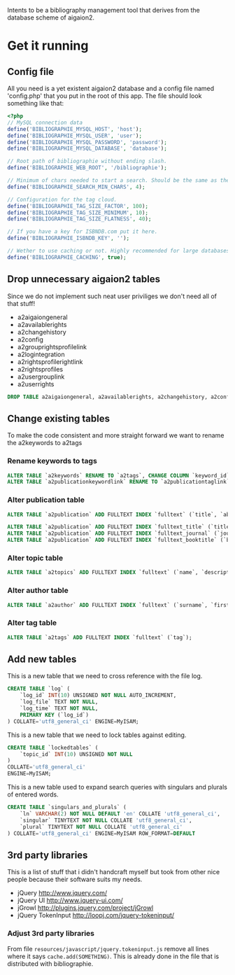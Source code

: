 Intents to be a bibliography management tool that derives from the database scheme of aigaion2.

# Get it running #
## Config file ##

All you need is a yet existent aigaion2 database and a config file named 'config.php' that you put in the root of this app.
The file should look something like that:

```php
<?php
// MySQL connection data
define('BIBLIOGRAPHIE_MYSQL_HOST', 'host');
define('BIBLIOGRAPHIE_MYSQL_USER', 'user');
define('BIBLIOGRAPHIE_MYSQL_PASSWORD', 'password');
define('BIBLIOGRAPHIE_MYSQL_DATABASE', 'database');

// Root path of bibliographie without ending slash.
define('BIBLIOGRAPHIE_WEB_ROOT', '/bibliographie');

// Minimum of chars needed to start a search. Should be the same as the minimum length of MySQL fulltext index length.
define('BIBLIOGRAPHIE_SEARCH_MIN_CHARS', 4);

// Configuration for the tag cloud.
define('BIBLIOGRAPHIE_TAG_SIZE_FACTOR', 100);
define('BIBLIOGRAPHIE_TAG_SIZE_MINIMUM', 10);
define('BIBLIOGRAPHIE_TAG_SIZE_FLATNESS', 40);

// If you have a key for ISBNDB.com put it here.
define('BIBLIOGRAPHIE_ISBNDB_KEY', '');

// Wether to use caching or not. Highly recommended for large databases.
define('BIBLIOGRAPHIE_CACHING', true);
```

## Drop unnecessary aigaion2 tables ##
Since we do not implement such neat user priviliges we don't need all of that stuff!

* a2aigaiongeneral
* a2availablerights
* a2changehistory
* a2config
* a2grouprightsprofilelink
* a2logintegration
* a2rightsprofilerightlink
* a2rightsprofiles
* a2usergrouplink
* a2userrights

```sql
DROP TABLE a2aigaiongeneral, a2availablerights, a2changehistory, a2config, a2grouprightsprofilelink, a2logintegration, a2rightsprofilerightlink, a2rightsprofiles, a2usergrouplink, a2userrights
```

## Change existing tables ##
To make the code consistent and more straight forward we want to rename the a2keywords to a2tags

### Rename keywords to tags ##

```sql
ALTER TABLE `a2keywords` RENAME TO `a2tags`, CHANGE COLUMN `keyword_id` `tag_id` INT(10) NOT NULL AUTO_INCREMENT FIRST, CHANGE COLUMN `keyword` `tag` MEDIUMTEXT NOT NULL AFTER `tag_id`;
ALTER TABLE `a2publicationkeywordlink` RENAME TO `a2publicationtaglink`, CHANGE COLUMN `keyword_id` `tag_id` INT(10) NOT NULL AFTER `pub_id`;
```

### Alter publication table ###

```sql
ALTER TABLE `a2publication` ADD FULLTEXT INDEX `fulltext` (`title`, `abstract`, `note`);

ALTER TABLE `a2publication` ADD FULLTEXT INDEX `fulltext_title` (`title`);
ALTER TABLE `a2publication` ADD FULLTEXT INDEX `fulltext_journal` (`journal`);
ALTER TABLE `a2publication` ADD FULLTEXT INDEX `fulltext_booktitle` (`booktitle`);
```

### Alter topic table ###

```sql
ALTER TABLE `a2topics` ADD FULLTEXT INDEX `fulltext` (`name`, `description`);
```

### Alter author table ###

```sql
ALTER TABLE `a2author` ADD FULLTEXT INDEX `fulltext` (`surname`, `firstname`);
```

### Alter tag table ###
```sql
ALTER TABLE `a2tags` ADD FULLTEXT INDEX `fulltext` (`tag`);
```

## Add new tables ##
This is a new table that we need to cross reference with the file log.

```sql
CREATE TABLE `log` (
	`log_id` INT(10) UNSIGNED NOT NULL AUTO_INCREMENT,
	`log_file` TEXT NOT NULL,
	`log_time` TEXT NOT NULL,
	PRIMARY KEY (`log_id`)
) COLLATE='utf8_general_ci' ENGINE=MyISAM;
```

This is a new table that we need to lock tables against editing.

```sql
CREATE TABLE `lockedtables` (
	`topic_id` INT(10) UNSIGNED NOT NULL
)
COLLATE='utf8_general_ci'
ENGINE=MyISAM;
```

This is a new table used to expand search queries with singulars and plurals of entered words.
```sql
CREATE TABLE `singulars_and_plurals` (
	`ln` VARCHAR(2) NOT NULL DEFAULT 'en' COLLATE 'utf8_general_ci',
	`singular` TINYTEXT NOT NULL COLLATE 'utf8_general_ci',
	`plural` TINYTEXT NOT NULL COLLATE 'utf8_general_ci'
) COLLATE='utf8_general_ci' ENGINE=MyISAM ROW_FORMAT=DEFAULT
```

## 3rd party libraries ##
This is a list of stuff that i didn't handcraft myself but took from other nice people because their software suits my needs.

* jQuery http://www.jquery.com/
* jQuery UI http://www.jquery-ui.com/
* jGrowl http://plugins.jquery.com/project/jGrowl
* jQuery TokenInput http://loopj.com/jquery-tokeninput/

### Adjust 3rd party libraries ###
From file `resources/javascript/jquery.tokeninput.js` remove all lines where it says `cache.add(SOMETHING)`. This is already done in the file that is distributed with bibliographie.